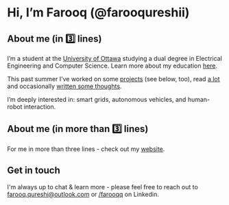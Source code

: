 # Hi, I’m Farooq (@farooqureshii)

## About me (in 3️⃣ lines)

I’m a student at the [University of Ottawa](HTTP://uottawa.ca) studying a dual degree in Electrical Engineering and Computer Science. Learn more about my education [here](https://www.uottawa.ca/faculty-engineering/school-electrical-engineering-computer-science).

This past summer I’ve worked on some [projects](http://farooqqureshi.com/work) (see below, too), read [a lot](http://farooqqureshi.com/books) and occasionally [written some thoughts](http://fq.bearblog.dev). 

I’m deeply interested in: smart grids, autonomous vehicles, and human-robot interaction. 

## About me (in more than 3️⃣ lines)

For me in more than three lines - check out my [website](http://farooqqureshi.com).

## Get in touch 
I'm always up to chat & learn more - please feel free to reach out to farooq.qureshi@outlook.com or [/farooqq](https://www.linkedin.com/in/farooqq/) on Linkedin. 
